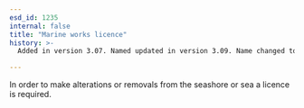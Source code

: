 ```yaml
---
esd_id: 1235
internal: false
title: "Marine works licence"
history: >-
  Added in version 3.07. Named updated in version 3.09. Name changed to 'Marine works licence' in version 4.00.

---
```


In order to make alterations or removals from the seashore or sea a licence is required.

